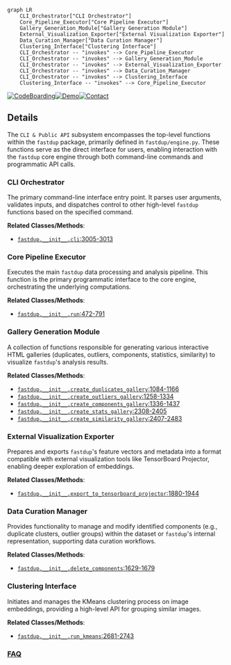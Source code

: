 ```mermaid
graph LR
    CLI_Orchestrator["CLI Orchestrator"]
    Core_Pipeline_Executor["Core Pipeline Executor"]
    Gallery_Generation_Module["Gallery Generation Module"]
    External_Visualization_Exporter["External Visualization Exporter"]
    Data_Curation_Manager["Data Curation Manager"]
    Clustering_Interface["Clustering Interface"]
    CLI_Orchestrator -- "invokes" --> Core_Pipeline_Executor
    CLI_Orchestrator -- "invokes" --> Gallery_Generation_Module
    CLI_Orchestrator -- "invokes" --> External_Visualization_Exporter
    CLI_Orchestrator -- "invokes" --> Data_Curation_Manager
    CLI_Orchestrator -- "invokes" --> Clustering_Interface
    Clustering_Interface -- "invokes" --> Core_Pipeline_Executor
```

[![CodeBoarding](https://img.shields.io/badge/Generated%20by-CodeBoarding-9cf?style=flat-square)](https://github.com/CodeBoarding/GeneratedOnBoardings)[![Demo](https://img.shields.io/badge/Try%20our-Demo-blue?style=flat-square)](https://www.codeboarding.org/demo)[![Contact](https://img.shields.io/badge/Contact%20us%20-%20contact@codeboarding.org-lightgrey?style=flat-square)](mailto:contact@codeboarding.org)

## Details

The `CLI & Public API` subsystem encompasses the top-level functions within the `fastdup` package, primarily defined in `fastdup/engine.py`. These functions serve as the direct interface for users, enabling interaction with the `fastdup` core engine through both command-line commands and programmatic API calls.

### CLI Orchestrator
The primary command-line interface entry point. It parses user arguments, validates inputs, and dispatches control to other high-level `fastdup` functions based on the specified command.


**Related Classes/Methods**:

- <a href="https://github.com/visual-layer/fastdup/blob/main/fastdup/__init__.py#L3005-L3013" target="_blank" rel="noopener noreferrer">`fastdup.__init__.cli`:3005-3013</a>


### Core Pipeline Executor
Executes the main `fastdup` data processing and analysis pipeline. This function is the primary programmatic interface to the core engine, orchestrating the underlying computations.


**Related Classes/Methods**:

- <a href="https://github.com/visual-layer/fastdup/blob/main/fastdup/__init__.py#L472-L791" target="_blank" rel="noopener noreferrer">`fastdup.__init__.run`:472-791</a>


### Gallery Generation Module
A collection of functions responsible for generating various interactive HTML galleries (duplicates, outliers, components, statistics, similarity) to visualize `fastdup`'s analysis results.


**Related Classes/Methods**:

- <a href="https://github.com/visual-layer/fastdup/blob/main/fastdup/__init__.py#L1084-L1166" target="_blank" rel="noopener noreferrer">`fastdup.__init__.create_duplicates_gallery`:1084-1166</a>
- <a href="https://github.com/visual-layer/fastdup/blob/main/fastdup/__init__.py#L1258-L1334" target="_blank" rel="noopener noreferrer">`fastdup.__init__.create_outliers_gallery`:1258-1334</a>
- <a href="https://github.com/visual-layer/fastdup/blob/main/fastdup/__init__.py#L1336-L1437" target="_blank" rel="noopener noreferrer">`fastdup.__init__.create_components_gallery`:1336-1437</a>
- <a href="https://github.com/visual-layer/fastdup/blob/main/fastdup/__init__.py#L2308-L2405" target="_blank" rel="noopener noreferrer">`fastdup.__init__.create_stats_gallery`:2308-2405</a>
- <a href="https://github.com/visual-layer/fastdup/blob/main/fastdup/__init__.py#L2407-L2483" target="_blank" rel="noopener noreferrer">`fastdup.__init__.create_similarity_gallery`:2407-2483</a>


### External Visualization Exporter
Prepares and exports `fastdup`'s feature vectors and metadata into a format compatible with external visualization tools like TensorBoard Projector, enabling deeper exploration of embeddings.


**Related Classes/Methods**:

- <a href="https://github.com/visual-layer/fastdup/blob/main/fastdup/__init__.py#L1880-L1944" target="_blank" rel="noopener noreferrer">`fastdup.__init__.export_to_tensorboard_projector`:1880-1944</a>


### Data Curation Manager
Provides functionality to manage and modify identified components (e.g., duplicate clusters, outlier groups) within the dataset or `fastdup`'s internal representation, supporting data curation workflows.


**Related Classes/Methods**:

- <a href="https://github.com/visual-layer/fastdup/blob/main/fastdup/__init__.py#L1629-L1679" target="_blank" rel="noopener noreferrer">`fastdup.__init__.delete_components`:1629-1679</a>


### Clustering Interface
Initiates and manages the KMeans clustering process on image embeddings, providing a high-level API for grouping similar images.


**Related Classes/Methods**:

- <a href="https://github.com/visual-layer/fastdup/blob/main/fastdup/__init__.py#L2681-L2743" target="_blank" rel="noopener noreferrer">`fastdup.__init__.run_kmeans`:2681-2743</a>




### [FAQ](https://github.com/CodeBoarding/GeneratedOnBoardings/tree/main?tab=readme-ov-file#faq)